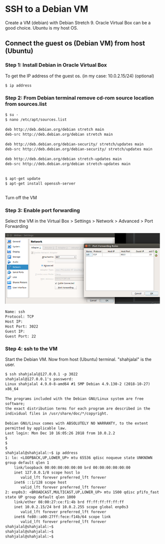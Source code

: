 # SSH to a Debian VM
Create a VM (debian) with Debian Stretch 9. Oracle Virtual Box can be a good choice. Ubuntu is my host OS.

## Connect the guest os (Debian VM) from host (Ubuntu)

### Step 1: Install Debian in Oracle Virtual Box

To get the IP address of the guest os. (in my case: 10.0.2.15/24) (optional)
```
$ ip address

```

### Step 2: From Debian terminal remove cd-rom source location from sources.list

```
$ su -
$ nano /etc/apt/sources.list

deb http://deb.debian.org/debian stretch main
deb-src http://deb.debian.org/debian stretch main

deb http://deb.debian.org/debian-security/ stretch/updates main
deb-src http://deb.debian.org/debian-security/ stretch/updates main

deb http://deb.debian.org/debian stretch-updates main
deb-src http://deb.debian.org/debian stretch-updates main


$ apt-get update
$ apt-get install openssh-server


```
Turn off the VM


### Step 3: Enable port forwarding
Select the VM in the Virtual Box > Settings > Network > Advanced > Port Forwarding

<img src="images/port-forwarding.png" width="600px" />

```
Name: ssh
Protocol: TCP
Host IP:
Host Port: 3022
Guest IP:
Guest Port: 22
```


### Step 4: ssh to the VM
Start the Debian VM.
Now from host (Ubuntu) terminal. "shahjalal" is the user.
```
$ ssh shahjalal@127.0.0.1 -p 3022
shahjalal@127.0.0.1's password:
Linux shahjalal 4.9.0-8-amd64 #1 SMP Debian 4.9.130-2 (2018-10-27) x86_64

The programs included with the Debian GNU/Linux system are free software;
the exact distribution terms for each program are described in the
individual files in /usr/share/doc/*/copyright.

Debian GNU/Linux comes with ABSOLUTELY NO WARRANTY, to the extent
permitted by applicable law.
Last login: Mon Dec 10 16:05:26 2018 from 10.0.2.2
$
$
$
shahjalal@shahjalal:~$ ip address
1: lo: <LOOPBACK,UP,LOWER_UP> mtu 65536 qdisc noqueue state UNKNOWN group default qlen 1
    link/loopback 00:00:00:00:00:00 brd 00:00:00:00:00:00
    inet 127.0.0.1/8 scope host lo
       valid_lft forever preferred_lft forever
    inet6 ::1/128 scope host
       valid_lft forever preferred_lft forever
2: enp0s3: <BROADCAST,MULTICAST,UP,LOWER_UP> mtu 1500 qdisc pfifo_fast state UP group default qlen 1000
    link/ether 08:00:27:ce:f1:4b brd ff:ff:ff:ff:ff:ff
    inet 10.0.2.15/24 brd 10.0.2.255 scope global enp0s3
       valid_lft forever preferred_lft forever
    inet6 fe80::a00:27ff:fece:f14b/64 scope link
       valid_lft forever preferred_lft forever
shahjalal@shahjalal:~$
shahjalal@shahjalal:~$
shahjalal@shahjalal:~$
```

